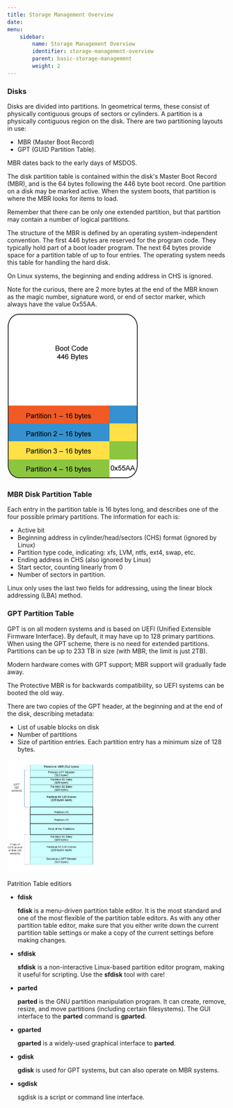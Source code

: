 ```yaml
---
title: Storage Management Overview
date:
menu:
    sidebar:
        name: Storage Management Overview
        identifier: storage-management-overview
        parent: basic-storage-management
        weight: 2
---
```

### Disks

Disks are divided into partitions. In geometrical terms, these consist of physically contiguous groups of sectors or cylinders. A partition is a physically contiguous region on the disk. There are two partitioning layouts in use:

- MBR (Master Boot Record)
- GPT (GUID Partition Table).

MBR dates back to the early days of MSDOS.

The disk partition table is contained within the disk's Master Boot Record (MBR), and is the 64 bytes following the 446 byte boot record. One partition on a disk may be marked active. When the system boots, that partition is where the MBR looks for items to load.

Remember that there can be only one extended partition, but that partition may contain a number of logical partitions.

The structure of the MBR is defined by an operating system-independent convention. The first 446 bytes are reserved for the program code. They typically hold part of a boot loader program. The next 64 bytes provide space for a partition table of up to four entries. The operating system needs this table for handling the hard disk.

On Linux systems, the beginning and ending address in CHS is ignored.

Note for the curious, there are 2 more bytes at the end of the MBR known as the magic number, signature word, or end of sector marker, which always have the value 0x55AA.

![MBR Partion Table](images/MBR.png)

### MBR Disk Partition Table

Each entry in the partition table is 16 bytes long, and describes one of the four possible primary partitions. The information for each is:

- Active bit
- Beginning address in cylinder/head/sectors (CHS) format (ignored by Linux)
- Partition type code, indicating: xfs, LVM, ntfs, ext4, swap, etc.
- Ending address in CHS (also ignored by Linux)
- Start sector, counting linearly from 0
- Number of sectors in partition.

Linux only uses the last two fields for addressing, using the linear block addressing (LBA) method.

### GPT Partition Table

GPT is on all modern systems and is based on UEFI (Unified Extensible Firmware Interface). By default, it may have up to 128 primary partitions. When using the GPT scheme, there is no need for extended partitions. Partitions can be up to 233 TB in size (with MBR, the limit is just 2TB).

Modern hardware comes with GPT support; MBR support will gradually fade away.

The Protective MBR is for backwards compatibility, so UEFI systems can be booted the old way.

There are two copies of the GPT header, at the beginning and at the end of the disk, describing metadata:

- List of usable blocks on disk
- Number of partitions
- Size of partition entries. Each partition entry has a minimum size of 128 bytes.

<img src="images/GPT.jpg" alt="GPT Partition Table" width="40%" height="40%">


Patrition Table editiors

- **fdisk**

    **fdisk** is a menu-driven partition table editor. It is the most standard and one of the most flexible of the partition table editors. As with any other partition table editor, make sure that you either write down the current partition table settings or make a copy of the current settings before making changes.

- **sfdisk**

    **sfdisk** is a non-interactive Linux-based partition editor program, making it useful for scripting. Use the **sfdisk** tool with care!

- **parted**

    **parted** is the GNU partition manipulation program. It can create, remove, resize, and move partitions (including certain filesystems). The GUI interface to the **parted** command is **gparted**.

- **gparted**

    **gparted** is a widely-used graphical interface to **parted**.

- **gdisk**

    **gdisk** is used for GPT systems, but can also operate on MBR systems.

- **sgdisk**

    sgdisk is a script or command line interface.